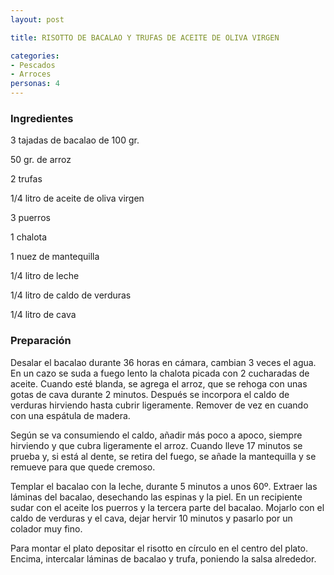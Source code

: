 ```yaml
---
layout: post

title: RISOTTO DE BACALAO Y TRUFAS DE ACEITE DE OLIVA VIRGEN

categories:
- Pescados
- Arroces
personas: 4 
---
```

<h3>Ingredientes</h3>
3 tajadas de bacalao de 100 gr.

50 gr. de arroz

2 trufas

1/4 litro de aceite de oliva virgen

3 puerros

1 chalota

1 nuez de mantequilla

1/4 litro de leche

1/4 litro de caldo de verduras

1/4 litro de cava

<h3>Preparación</h3>
Desalar el bacalao durante 36 horas en cámara, cambian 3 veces el agua. En un cazo se suda a fuego lento la chalota picada con 2 cucharadas de aceite. Cuando esté blanda, se agrega el arroz, que se rehoga con unas gotas de cava durante 2 minutos. Después se incorpora el caldo de verduras hirviendo hasta cubrir ligeramente. Remover de vez en cuando con una espátula de madera.

Según se va consumiendo el caldo, añadir más poco a apoco, siempre hirviendo y que cubra ligeramente el arroz. Cuando lleve 17 minutos se prueba y, si está al dente, se retira del fuego, se añade la mantequilla y se remueve para que quede cremoso.

Templar el bacalao con la leche, durante 5 minutos a unos 60º. Extraer las láminas del bacalao, desechando las espinas y la piel. En un recipiente sudar con el aceite los puerros y la tercera parte del bacalao. Mojarlo con el caldo de verduras y el cava, dejar hervir 10 minutos y pasarlo por un colador muy fino.

Para montar el plato depositar el risotto en círculo en el centro del plato. Encima, intercalar láminas de bacalao y trufa, poniendo la salsa alrededor.